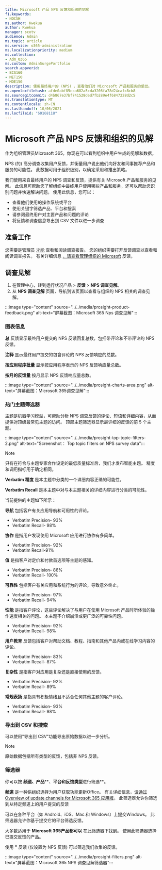 ```yaml
---
title: Microsoft 产品 NPS 反馈和组织的见解
f1.keywords:
- NOCSH
ms.author: Kwekua
author: Kwekua
manager: scotv
audience: Admin
ms.topic: article
ms.service: o365-administration
ms.localizationpriority: medium
ms.collection:
- Adm_O365
ms.custom: AdminSurgePortfolio
search.appverid:
- BCS160
- MET150
- MOE150
description: 使用最终用户的 (NPS) ，查看他们对 Microsoft 产品和服务的感觉。
ms.openlocfilehash: afde0abf85cca682a5cda3206fa78d24cafc8cb8
ms.sourcegitcommit: d4b867e37bf741528ded7fb289e4f6847228d2c5
ms.translationtype: MT
ms.contentlocale: zh-CN
ms.lasthandoff: 10/06/2021
ms.locfileid: "60168118"
---
```

# <a name="microsoft-product-nps-feedback-and-insights-for-your-organization"></a>Microsoft 产品 NPS 反馈和组织的见解

作为组织管理员Microsoft 365，你现在可以看到组织中用户生成的见解和数据。

NPS (的) 高分调查收集用户反馈，并衡量用户说出他们向好友和同事推荐产品和服务的可能性。 此数据可用于组织级别，以确定采用和推出策略。

我们使用来自最终用户的 NPS 调查和反馈，提供有关 Microsoft 产品和服务的见解。 此信息可帮助您了解组织中最终用户使用哪些产品和服务，还可以帮助您识别问题并快速解决问题。 使用此信息，您可以：

<!--See location of users who have submitted feedback-->
- 查看他们使用的操作系统或平台
- 使用关键字筛选产品、平台和搜索
- 请参阅最终用户对主要产品和问题的评论
- 将反馈和调查信息导出到 CSV 文件以进一步调查

## <a name="before-you-begin"></a>准备工作

您需要是管理员 [才能](../add-users/about-admin-roles.md) 查看和阅读调查报告。 您的组织需要打开反馈调查以查看和阅读调查报告。 有关详细信息 [，请查看管理组织的 Microsoft](manage-feedback-ms-org.md) 反馈。

## <a name="survey-insights"></a>调查见解

1. 在管理中心，转到运行状况产品  >  **反馈**  >  **NPS 调查见解**。
2. 从 **NPS 调查见解** 页面，导航到该页面以查看与组织的 NPS 相关的调查见解。

:::image type="content" source="../../media/prosight-product-feedback.png" alt-text="屏幕截图：Microsoft 365 Nps 调查见解":::

### <a name="chart-information"></a>图表信息

**总** 反馈显示最终用户提交的 NPS 反馈回复总数，包括带评论和不带评论的 NPS 反馈。

**注释** 显示最终用户提交的包含评论的 NPS 反馈响应的总数。

**按应用程序批量** 显示按应用程序表示的 NPS 反馈响应量总数。

**按月的反馈量** 按月显示 NPS 反馈响应量总数。

:::image type="content" source="../../media/prosight-charts-area.png" alt-text="屏幕截图：Microsoft 365调查见解":::

### <a name="top-topic-filters"></a>热门主题筛选器

主题是机器学习模型，可帮助分析 NPS 调查反馈的评论、短语和详细内容，从而提供对顶级最常见主题的访问。 顶部主题筛选器显示最详细的反馈的前 5 个主题。

:::image type="content" source="../../media/prosight-top-topic-filters-2.png" alt-text="Screenshot： Top topic filters on NPS survey data":::

> [!NOTE]
> 只有在符合与主题专家合作设定的最低质量标准后，我们才发布智能主题。 精度和调用指标用于确定相同。

**Verbatim 精度** 是本主题中分类的一个详细内容正确的可能性。

**Verbatim Recall** 是本主题中对与本主题相关的详细内容进行分类的可能性。

当前提供的主题如下所示：

**导航** 包括客户有关应用导航和可用性的评论。

- Verbatim Precision- 93%
- Verbatim Recall- 98%

**协作** 是指用户发现使用 Microsoft 应用进行协作有多简单。

- Verbatim Precision- 92%
- Verbatim Recall-91%

**值** 是指客户对定价和付款首选项等主题的感知。

- Verbatim Precision- 86%
- Verbatim Recall- 100%

**可靠性** 包括客户有关应用和系统行为的评论，导致意外终止。

- Verbatim Precision- 97%
- Verbatim Recall- 94%

**性能** 是指客户评论，这些评论解决了与用户在使用 Microsoft 产品时所体验的操作速度相关的问题。 本主题不介绍崩溃或更广泛的可靠性问题。

- Verbatim Precision- 92%
- Verbatim Recall- 98%

**用户教育** 反馈包括客户对帮助文档、教程、指南和其他产品内或在线学习内容的评论。

- Verbatim Precision- 83%
- Verbatim Recall- 87%

**复杂性** 是指客户对应用是复杂还是直接使用的反馈。

- Verbatim Precision- 92%
- Verbatim Recall- 89%

**常规表扬** 是指具有积极情绪且不适合任何其他主题的客户评论。

- Verbatim Precision- 93%
- Verbatim Recall- 98%

### <a name="export-to-csv-and-search"></a>导出到 CSV 和搜索

可以使用"导出到 CSV"功能导出原始数据以进一步分析。

> [!NOTE]
> 原始数据包括所有类型的反馈，包括非 NPS 反馈。

### <a name="filters"></a>筛选器

你可以按 **频道、产品****、****平台和反馈类型****进行筛选**。

**频道** 是一种供组织选择为用户获取功能更新Office。 有关详细信息，[请通过 Overview of update channels for Microsoft 365 应用版](/deployoffice/overview-update-channels)。 此筛选器允许你筛选到从特定频道上的用户提交的反馈

可以在各种平台（如 Android、iOS、Mac 和 Windows）上提交Windows。  此筛选器允许你基于提交它的平台筛选反馈。

大多数适用于 **Microsoft 365产品都可以** 在此筛选器下找到。 使用此筛选器选择已提交反馈的产品。

使用 **"** 反馈 (仅设置为 NPS 反馈) 可以筛选我们收集的反馈。

:::image type="content" source="../../media/prosight-filters.png" alt-text="屏幕截图：Microsoft 365 NPS 调查见解筛选器":::
